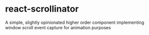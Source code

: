# react-scrollinator
A simple, slightly opinionated higher order component implementing window scroll event capture for animation purposes
